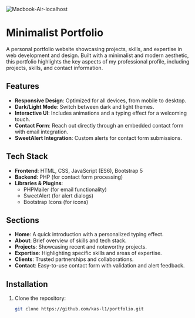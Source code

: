 ![Macbook-Air-localhost](https://github.com/user-attachments/assets/6598c4b3-ad2e-43c2-87b3-5f8d97a9df5e) 
# Minimalist Portfolio

A personal portfolio website showcasing projects, skills, and expertise in web development and design. Built with a minimalist and modern aesthetic, this portfolio highlights the key aspects of my professional profile, including projects, skills, and contact information.

## Features

- **Responsive Design**: Optimized for all devices, from mobile to desktop.
- **Dark/Light Mode**: Switch between dark and light themes.
- **Interactive UI**: Includes animations and a typing effect for a welcoming touch.
- **Contact Form**: Reach out directly through an embedded contact form with email integration.
- **SweetAlert Integration**: Custom alerts for contact form submissions.

## Tech Stack

- **Frontend**: HTML, CSS, JavaScript (ES6), Bootstrap 5
- **Backend**: PHP (for contact form processing)
- **Libraries & Plugins**:
  - PHPMailer (for email functionality)
  - SweetAlert (for alert dialogs)
  - Bootstrap Icons (for icons)

## Sections

- **Home**: A quick introduction with a personalized typing effect.
- **About**: Brief overview of skills and tech stack.
- **Projects**: Showcasing recent and noteworthy projects.
- **Expertise**: Highlighting specific skills and areas of expertise.
- **Clients**: Trusted partnerships and collaborations.
- **Contact**: Easy-to-use contact form with validation and alert feedback.

## Installation

1. Clone the repository:
   ```bash
   git clone https://github.com/kas-l1/portfolio.git

